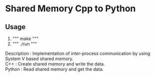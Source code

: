 # Shared Memory Cpp to Python  

## Usage 
1. """ 
make 
""" 
2. """ 
./run 
""" 

Description : Implementation of inter-process communication by using System V based shared memory.  
C++ : Create shared memory and write the data.   
Python : Read shared memory and get the data. 
